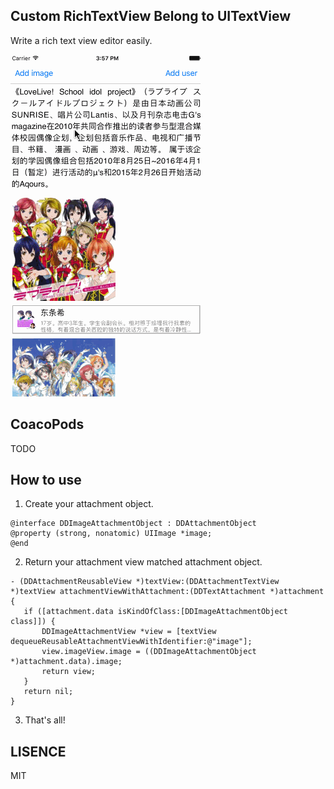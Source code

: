 ## Custom RichTextView Belong to UITextView

Write a rich text view editor easily.

![image](./Image/richText.gif)

## CoacoPods

TODO

## How to use

1. Create your attachment object.

 ```objc
@interface DDImageAttachmentObject : DDAttachmentObject
@property (strong, nonatomic) UIImage *image;
@end
```

2. Return your attachment view matched attachment object.

 ```objc
- (DDAttachmentReusableView *)textView:(DDAttachmentTextView *)textView attachmentViewWithAttachment:(DDTextAttachment *)attachment {
    if ([attachment.data isKindOfClass:[DDImageAttachmentObject class]]) {
        DDImageAttachmentView *view = [textView dequeueReusableAttachmentViewWithIdentifier:@"image"];
        view.imageView.image = ((DDImageAttachmentObject *)attachment.data).image;
        return view;
    }
    return nil;
}
```

3. That's all!

## LISENCE

MIT
